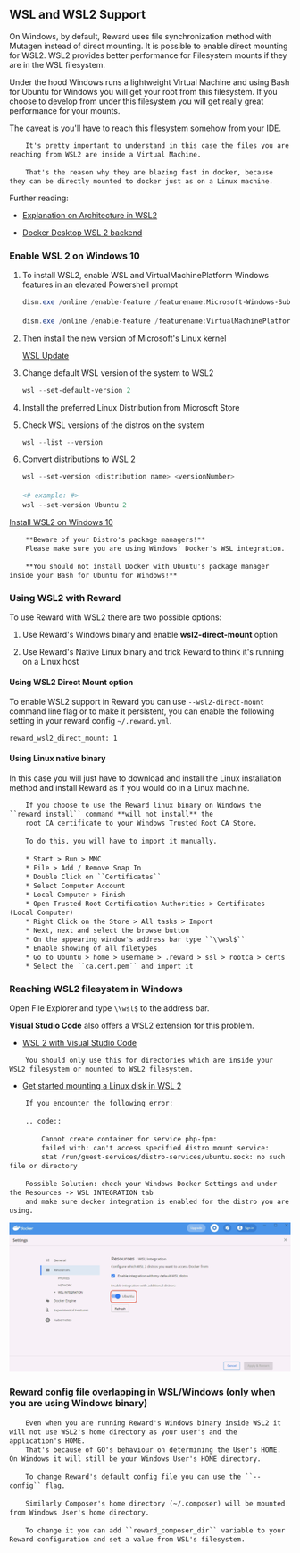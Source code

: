 ## WSL and WSL2 Support

On Windows, by default, Reward uses file synchronization method with Mutagen instead of direct mounting.
It is possible to enable direct mounting for WSL2. WSL2 provides better performance for Filesystem mounts if they are in the WSL filesystem.

Under the hood Windows runs a lightweight Virtual Machine and using Bash for Ubuntu for Windows you will get your root from this filesystem.
If you choose to develop from under this filesystem you will get really great performance for your mounts.

The caveat is you'll have to reach this filesystem somehow from your IDE.

``` warning::
    It's pretty important to understand in this case the files you are reaching from WSL2 are inside a Virtual Machine.

    That's the reason why they are blazing fast in docker, because they can be directly mounted to docker just as on a Linux machine.
```

Further reading:

* [Explanation on Architecture in WSL2](https://devblogs.microsoft.com/commandline/announcing-wsl-2/#a-quick-explanation-of-the-architectural-changes-in-wsl-2)

* [Docker Desktop WSL 2 backend](https://docs.docker.com/docker-for-windows/wsl/)

### Enable WSL 2 on Windows 10

1. To install WSL2, enable WSL and VirtualMachinePlatform Windows features in an elevated Powershell prompt

    ``` powershell
    dism.exe /online /enable-feature /featurename:Microsoft-Windows-Subsystem-Linux /all /norestart

    dism.exe /online /enable-feature /featurename:VirtualMachinePlatform /all /norestart
    ```

2. Then install the new version of Microsoft's Linux kernel

    [WSL Update](https://wslstorestorage.blob.core.windows.net/wslblob/wsl_update_x64.msi)

3. Change default WSL version of the system to WSL2
    ``` powershell
    wsl --set-default-version 2
    ```

4. Install the preferred Linux Distribution from Microsoft Store

5. Check WSL versions of the distros on the system

    ``` powershell
    wsl --list --version
    ```

6. Convert distributions to WSL 2

    ``` powershell
    wsl --set-version <distribution name> <versionNumber>

    <# example: #>
    wsl --set-version Ubuntu 2
    ```

[Install WSL2 on Windows 10](https://docs.microsoft.com/en-us/windows/wsl/install-win10)

``` warning::
    **Beware of your Distro's package managers!**
    Please make sure you are using Windows' Docker's WSL integration.

    **You should not install Docker with Ubuntu's package manager inside your Bash for Ubuntu for Windows!**
```

### Using WSL2 with Reward

To use Reward with WSL2 there are two possible options:

1. Use Reward's Windows binary and enable **wsl2-direct-mount** option

2. Use Reward's Native Linux binary and trick Reward to think it's running on a Linux host

#### Using WSL2 Direct Mount option

To enable WSL2 support in Reward you can use `--wsl2-direct-mount` command line flag or to make it persistent, you can
enable the following setting in your reward config `~/.reward.yml`.

```
reward_wsl2_direct_mount: 1
```

#### Using Linux native binary

In this case you will just have to download and install the Linux installation method and install Reward as if you would
do in a Linux machine.

``` warning::
    If you choose to use the Reward linux binary on Windows the ``reward install`` command **will not install** the
    root CA certificate to your Windows Trusted Root CA Store.

    To do this, you will have to import it manually.

    * Start > Run > MMC
    * File > Add / Remove Snap In
    * Double Click on ``Certificates``
    * Select Computer Account
    * Local Computer > Finish
    * Open Trusted Root Certification Authorities > Certificates (Local Computer)
    * Right Click on the Store > All tasks > Import
    * Next, next and select the browse button
    * On the appearing window's address bar type ``\\wsl$``
    * Enable showing of all filetypes
    * Go to Ubuntu > home > username > .reward > ssl > rootca > certs
    * Select the ``ca.cert.pem`` and import it
```

### Reaching WSL2 filesystem in Windows

Open File Explorer and type `\\wsl$` to the address bar.

**Visual Studio Code** also offers a WSL2 extension for this problem.

* [WSL 2 with Visual Studio Code](https://code.visualstudio.com/blogs/2019/09/03/wsl2)

``` warning::
    You should only use this for directories which are inside your WSL2 filesystem or mounted to WSL2 filesystem.
```

* [Get started mounting a Linux disk in WSL 2 ](https://docs.microsoft.com/en-us/windows/wsl/wsl2-mount-disk)

``` note::
    If you encounter the following error:

    .. code::

        Cannot create container for service php-fpm:
        failed with: can't access specified distro mount service:
        stat /run/guest-services/distro-services/ubuntu.sock: no such file or directory

    Possible Solution: check your Windows Docker Settings and under the Resources -> WSL INTEGRATION tab
    and make sure docker integration is enabled for the distro you are using.
```

![Docker WSL Integration Settings](screenshots/docker-wsl-integration.png)

### Reward config file overlapping in WSL/Windows (only when you are using Windows binary)

``` note::
    Even when you are running Reward's Windows binary inside WSL2 it will not use WSL2's home directory as your user's and the application's HOME.
    That's because of GO's behaviour on determining the User's HOME. On Windows it will still be your Windows User's HOME directory.

    To change Reward's default config file you can use the ``--config`` flag.

    Similarly Composer's home directory (~/.composer) will be mounted from Windows User's home directory.

    To change it you can add ``reward_composer_dir`` variable to your Reward configuration and set a value from WSL's filesystem.
```
